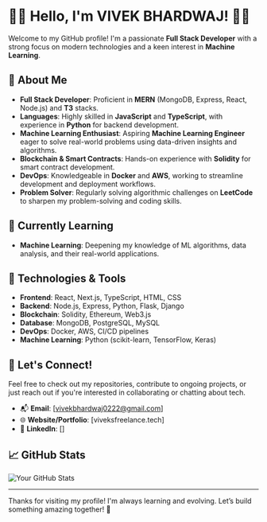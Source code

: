 # 👨‍💻 Hello, I'm VIVEK BHARDWAJ! 👨‍💻

Welcome to my GitHub profile! I'm a passionate **Full Stack Developer** with a strong focus on modern technologies and a keen interest in **Machine Learning**. 

## 🚀 About Me

- **Full Stack Developer**: Proficient in **MERN** (MongoDB, Express, React, Node.js) and **T3** stacks.
- **Languages**: Highly skilled in **JavaScript** and **TypeScript**, with experience in **Python** for backend development.
- **Machine Learning Enthusiast**: Aspiring **Machine Learning Engineer** eager to solve real-world problems using data-driven insights and algorithms.
- **Blockchain & Smart Contracts**: Hands-on experience with **Solidity** for smart contract development.
- **DevOps**: Knowledgeable in **Docker** and **AWS**, working to streamline development and deployment workflows.
- **Problem Solver**: Regularly solving algorithmic challenges on **LeetCode** to sharpen my problem-solving and coding skills.

## 🌱 Currently Learning

- **Machine Learning**: Deepening my knowledge of ML algorithms, data analysis, and their real-world applications.

## 🔧 Technologies & Tools

- **Frontend**: React, Next.js, TypeScript, HTML, CSS
- **Backend**: Node.js, Express, Python, Flask, Django
- **Blockchain**: Solidity, Ethereum, Web3.js
- **Database**: MongoDB, PostgreSQL, MySQL
- **DevOps**: Docker, AWS, CI/CD pipelines
- **Machine Learning**: Python (scikit-learn, TensorFlow, Keras)
  
## 💬 Let's Connect!

Feel free to check out my repositories, contribute to ongoing projects, or just reach out if you're interested in collaborating or chatting about tech.

- 📬 **Email**: [vivekbhardwaj0222@gmail.com]
- 🌐 **Website/Portfolio**: [viveksfreelance.tech]
- 📱 **LinkedIn**: []

## 📈 GitHub Stats

![Your GitHub Stats](https://github-readme-stats.vercel.app/api?username=devvivekk&show_icons=true&hide_title=true&hide=prs&count_private=true&theme=radical)

---

Thanks for visiting my profile! I'm always learning and evolving. Let’s build something amazing together! 🚀

